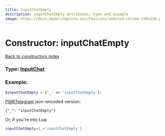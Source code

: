 ```yaml
---
title: inputChatEmpty
description: inputChatEmpty attributes, type and example
image: https://docs.madelineproto.xyz/favicons/android-chrome-256x256.png
---
```

# Constructor: inputChatEmpty  
[Back to constructors index](index.md)






### Type: [InputChat](../types/InputChat.md)


### Example:

```php
$inputChatEmpty = ['_' => 'inputChatEmpty'];
```  

[PWRTelegram](https://pwrtelegram.xyz) json-encoded version:

```
{"_": "inputChatEmpty"}
```


Or, if you're into Lua:

```lua
inputChatEmpty={_='inputChatEmpty'}

```


